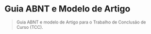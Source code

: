 
# Guia ABNT e Modelo de Artigo

> Guia ABNT e modelo de Artigo para o Trabalho de Conclusão de Curso (TCC).
